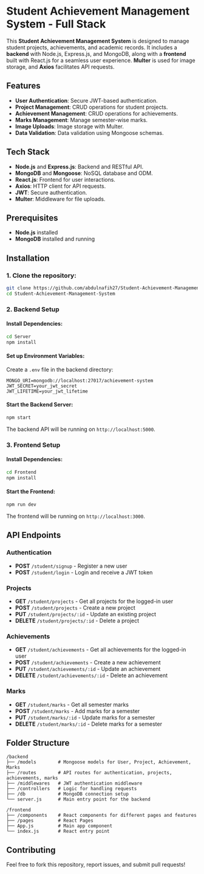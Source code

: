 # Student Achievement Management System - Full Stack

This **Student Achievement Management System** is designed to manage student projects, achievements, and academic records. It includes a **backend** with Node.js, Express.js, and MongoDB, along with a **frontend** built with React.js for a seamless user experience. **Multer** is used for image storage, and **Axios** facilitates API requests.

## Features
- **User Authentication**: Secure JWT-based authentication.
- **Project Management**: CRUD operations for student projects.
- **Achievement Management**: CRUD operations for achievements.
- **Marks Management**: Manage semester-wise marks.
- **Image Uploads**: Image storage with Multer.
- **Data Validation**: Data validation using Mongoose schemas.

## Tech Stack
- **Node.js** and **Express.js**: Backend and RESTful API.
- **MongoDB** and **Mongoose**: NoSQL database and ODM.
- **React.js**: Frontend for user interactions.
- **Axios**: HTTP client for API requests.
- **JWT**: Secure authentication.
- **Multer**: Middleware for file uploads.

## Prerequisites
- **Node.js** installed
- **MongoDB** installed and running

## Installation

### 1. Clone the repository:
```bash
git clone https://github.com/abdulnafih27/Student-Achievement-Management-System.git
cd Student-Achievement-Management-System
```

### 2. Backend Setup

#### Install Dependencies:
```bash
cd Server
npm install
```

#### Set up Environment Variables:
Create a `.env` file in the backend directory:
```
MONGO_URI=mongodb://localhost:27017/achievement-system
JWT_SECRET=your_jwt_secret
JWT_LIFETIME=your_jwt_lifetime
```

#### Start the Backend Server:
```bash
npm start
```
The backend API will be running on `http://localhost:5000`.

### 3. Frontend Setup

#### Install Dependencies:
```bash
cd Frontend
npm install
```

#### Start the Frontend:
```bash
npm run dev
```
The frontend will be running on `http://localhost:3000`.

## API Endpoints

### Authentication
- **POST** `/student/signup` - Register a new user
- **POST** `/student/login` - Login and receive a JWT token

### Projects
- **GET** `/student/projects` - Get all projects for the logged-in user
- **POST** `/student/projects` - Create a new project
- **PUT** `/student/projects/:id` - Update an existing project
- **DELETE** `/student/projects/:id` - Delete a project

### Achievements
- **GET** `/student/achievements` - Get all achievements for the logged-in user
- **POST** `/student/achievements` - Create a new achievement
- **PUT** `/student/achievements/:id` - Update an achievement
- **DELETE** `/student/achievements/:id` - Delete an achievement

### Marks
- **GET** `/student/marks` - Get all semester marks
- **POST** `/student/marks` - Add marks for a semester
- **PUT** `/student/marks/:id` - Update marks for a semester
- **DELETE** `/student/marks/:id` - Delete marks for a semester

## Folder Structure
```
/backend
├── /models        # Mongoose models for User, Project, Achievement, Marks
├── /routes        # API routes for authentication, projects, achievements, marks
├── /middlewares   # JWT authentication middleware
├── /controllers   # Logic for handling requests
├── /db            # MongoDB connection setup
└── server.js      # Main entry point for the backend

/frontend
├── /components    # React components for different pages and features
├── /pages         # React Pages
├── App.js         # Main app component
└── index.js       # React entry point
```

## Contributing
Feel free to fork this repository, report issues, and submit pull requests!


